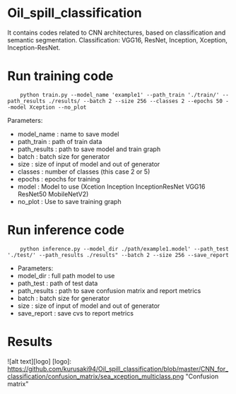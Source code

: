 # Oil_spill_classification
It contains codes related to CNN architectures, based on classification and semantic segmentation.  Classification: VGG16, ResNet, Inception, Xception, Inception-ResNet. 
 
 # Run training code 
 		python train.py --model_name 'example1' --path_train './train/' --path_results ./results/ --batch 2 --size 256 --classes 2 --epochs 50 --model Xception --no_plot

Parameters:
* model_name : name to save model
* path_train : path of train data
* path_results : path to save model and train graph
* batch : batch size for generator
* size : size of input of model and out of generator
* classes : number of classes (this case 2 or 5)
* epochs : epochs for training
* model : Model to use (Xcetion Inception InceptionResNet VGG16 ResNet50 MobileNetV2)
* no_plot : Use to save training graph

 # Run inference code
 
 		python inference.py --model_dir ./path/example1.model' --path_test './test/' --path_results ./results" --batch 2 --size 256 --save_report
   
* Parameters:
* model_dir : full path model to use
* path_test : path of test data
* path_results : path to save confusion matrix and report metrics
* batch : batch size for generator
* size : size of input of model and out of generator
* save_report : save cvs to report metrics

# Results
![alt text][logo]
[logo]: https://github.com/kurusaki94/Oil_spill_classification/blob/master/CNN_for_classification/confusion_matrix/sea_xception_multiclass.png "Confusion matrix"
